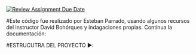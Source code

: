 [![Review Assignment Due Date](https://classroom.github.com/assets/deadline-readme-button-24ddc0f5d75046c5622901739e7c5dd533143b0c8e959d652212380cedb1ea36.svg)](https://classroom.github.com/a/1x1RtOdE)


#Este código fue realizado por Esteban Parrado, usando algunos recursos del instructor David Bohórques y indagaciones propias. Contínua la documentación:

#ESTRUCUTRA DEL PROYECTO ▶:
